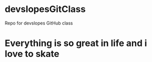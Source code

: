 # devslopesGitClass
Repo for devslopes GitHub class

# Everything is so great in life and i love to skate
